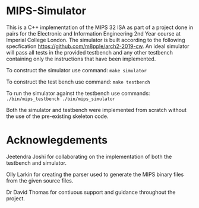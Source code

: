 # MIPS-Simulator

This is a C++ implementation of the MIPS 32 ISA as part of a project done in pairs for the Electronic and Information Engineering 2nd Year course at Imperial College London. 
The simulator is built according to the following specfication https://github.com/m8pple/arch2-2019-cw. 
An ideal simulator will pass all tests in the provided testbench and any other testbench containing only the instructions that have been implemented.

To construct the simulator use command:
`make simulator`

To construct the test bench use command:
`make testbench`

To run the simulator against the testbench use commands:
`./bin/mips_testbench ./bin/mips_simulator`

Both the simulator and testbench were implemented from scratch without the use of the pre-existing skeleton code. 

# Acknowlegdements

Jeetendra Joshi for collaborating on the implementation of both the testbench and simulator.

Olly Larkin for creating the parser used to generate the MIPS binary files from the given source files.

Dr David Thomas for contiuous support and guidance throughout the project.


